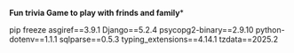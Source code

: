 **Fun trivia Game to play with frinds and family***

pip freeze
asgiref==3.9.1
Django==5.2.4
psycopg2-binary==2.9.10
python-dotenv==1.1.1
sqlparse==0.5.3
typing_extensions==4.14.1
tzdata==2025.2
